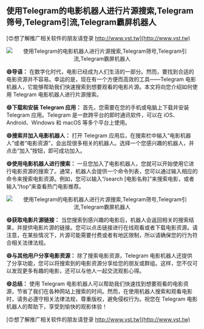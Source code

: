 ## **使用Telegram的电影机器人进行片源搜索,Telegram筛号,Telegram引流,Telegram霸屏机器人**

[😍想了解推广相关软件的朋友请登录 http://www.vst.tw](http://www.vst.tw)

 <center><img src="https://vst.tw/MP4/tuiguang/png/8.png" alt="使用Telegram的电影机器人进行片源搜索,Telegram筛号,Telegram引流,Telegram霸屏机器人"></center>

**😄导语：**
在数字化时代，电影已经成为人们生活的一部分。然而，要找到合适的电影资源并不容易。幸运的是，现在有一个方便而高效的工具——Telegram 电影机器人，它能够帮助我们快速搜索到想要观看的电影片源。本文将向您介绍如何使用 Telegram 电影机器人进行片源搜索。

**😄下载和安装 Telegram 应用：**
首先，您需要在您的手机或电脑上下载并安装 Telegram 应用。Telegram 是一款跨平台的即时通讯软件，可以在 iOS、Android、Windows 和 macOS 等多个平台上使用。

**😄搜索并加入电影机器人：**
打开 Telegram 应用后，在搜索栏中输入“电影机器人”或者“电影资源”，会出现很多相关的机器人。选择一个您感兴趣的机器人，并点击“加入”按钮，即可成功加入。

**😄使用电影机器人进行搜索：**
一旦您加入了电影机器人，您就可以开始使用它进行电影资源的搜索了。通常，机器人会提供一个命令列表，您可以通过输入相应的命令来搜索电影资源。例如，您可以输入“/search [电影名称]”来搜索电影，或者输入“/top”来查看热门电影推荐。

 <center><img src="https://vst.tw/MP4/tuiguang/png/4.png" alt="使用Telegram的电影机器人进行片源搜索,Telegram筛号,Telegram引流,Telegram霸屏机器人"></center>

**😄获取电影片源链接：**
当您搜索到感兴趣的电影后，机器人会返回相关的搜索结果，并提供电影片源的链接。您可以点击链接进行在线观看或者下载电影资源。请注意，在某些情况下，片源可能需要付费或者有地区限制，所以请确保您的行为符合相关法律法规。

**😄与其他用户分享电影资源：**
除了搜索电影资源，Telegram 电影机器人还提供了分享功能，您可以将搜索到的电影资源分享给您的朋友或群组。这样，您不仅可以发现更多有趣的电影，还可以与他人一起交流观影心得。

**😄总结：**
使用 Telegram 电影机器人可以帮助我们快速找到想要观看的电影资源，节省了我们在各种网站上搜索的时间。然而，在使用机器人搜索和观看电影时，请务必遵守相关法律法规，尊重版权，避免侵权行为。祝您在 Telegram 电影机器人的帮助下，享受到愉快的观影体验！

[😍想了解推广相关软件的朋友请登录 http://www.vst.tw](http://www.vst.tw)



